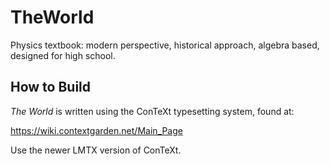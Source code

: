 # TheWorld
Physics textbook: modern perspective, historical approach, algebra based, designed for high school.

## How to Build
*The World* is written using the ConTeXt typesetting system, found at: 

   https://wiki.contextgarden.net/Main_Page

Use the newer LMTX version of ConTeXt.
